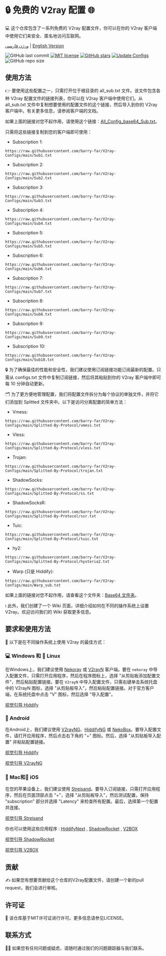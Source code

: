 # 🔒 免费的 V2ray 配置 🌐
💻 这个仓库包含了一系列免费的 V2ray 配置文件，你可以在你的 V2ray 客户端中使用它们来安全、匿名地访问互联网。

[ورژن فارسی](https://github.com/barry-far/V2ray-Configs/blob/main/Persian-README.md) | [English Version](https://github.com/barry-far/V2ray-Configs)

![GitHub last commit](https://img.shields.io/github/last-commit/barry-far/V2ray-Configs.svg) [![MIT license](https://img.shields.io/badge/License-MIT-blue.svg)](https://lbesson.mit-license.org/) [![GitHub stars](https://img.shields.io/github/stars/barry-far/V2ray-Configs.svg)](https://github.com/barry-far/V2ray-Configs/stargazers) [![Update Configs](https://github.com/barry-far/V2ray-Configs/actions/workflows/main.yml/badge.svg)](https://github.com/barry-far/V2ray-Configs/actions/workflows/main.yml) ![GitHub repo size](https://img.shields.io/github/repo-size/barry-far/V2ray-Configs)  



## 使用方法
👉 要使用这些配置之一，只需打开位于根目录的 all_sub.txt 文件。该文件包含各种 V2ray 配置文件的链接列表，你可以在 V2ray 客户端中使用它们。从 all_sub.txt 文件中复制想要使用的配置文件的这个链接，然后导入到你的 V2ray 客户端中。有关更多信息，请参阅客户端的文档。

如果上面的链接对您不起作用，请使用这个链接：[All_Config_base64_Sub.txt](https://raw.githubusercontent.com/barry-far/V2ray-Configs/main/all_base64_sub.txt)。

只需将这些链接复制到您的客户端即可使用：

- Subscription 1:
```
https://raw.githubusercontent.com/barry-far/V2ray-Configs/main/Sub1.txt
```

- Subscription 2: 
```
https://raw.githubusercontent.com/barry-far/V2ray-Configs/main/Sub2.txt
```

- Subscription 3: 
```
https://raw.githubusercontent.com/barry-far/V2ray-Configs/main/Sub3.txt
```

- Subscription 4: 
```
https://raw.githubusercontent.com/barry-far/V2ray-Configs/main/Sub4.txt
```

- Subscription 5: 
```
https://raw.githubusercontent.com/barry-far/V2ray-Configs/main/Sub5.txt
```

- Subscription 6: 
```
https://raw.githubusercontent.com/barry-far/V2ray-Configs/main/Sub6.txt
```

- Subscription 7: 
```
https://raw.githubusercontent.com/barry-far/V2ray-Configs/main/Sub7.txt
```

- Subscription 8: 
```
https://raw.githubusercontent.com/barry-far/V2ray-Configs/main/Sub8.txt
```

- Subscription 9: 
```
https://raw.githubusercontent.com/barry-far/V2ray-Configs/main/Sub9.txt
```

- Subscription 10: 
```
https://raw.githubusercontent.com/barry-far/V2ray-Configs/main/Sub10.txt
```


🔒 为了确保最佳的性能和安全性，我们建议使用订阅链接功能订阅最新的配置。只需从 configs.txt 文件中复制订阅链接，然后将其粘贴到你的 V2ray 客户端中即可每 10 分钟自动更新。

🗂️ 为了更方便地管理配置，我们将配置文件拆分为每个协议的单独文件，并将它们添加到 Splitted 文件夹中。以下是访问分离配置的简单方法：


- Vmess: 
```
https://raw.githubusercontent.com/barry-far/V2ray-Configs/main/Splitted-By-Protocol/vmess.txt
```

- Vless: 
```
https://raw.githubusercontent.com/barry-far/V2ray-Configs/main/Splitted-By-Protocol/vless.txt
```

- Trojan: 
```
https://raw.githubusercontent.com/barry-far/V2ray-Configs/main/Splitted-By-Protocol/trojan.txt
```

- ShadowSocks: 
```
https://raw.githubusercontent.com/barry-far/V2ray-Configs/main/Splitted-By-Protocol/ss.txt
```

- ShadowSocksR: 
```
https://raw.githubusercontent.com/barry-far/V2ray-Configs/main/Splitted-By-Protocol/ssr.txt
```

- Tuic:
```
https://raw.githubusercontent.com/barry-far/V2ray-Configs/main/Splitted-By-Protocol/tuic.txt
```

- hy2:
```
https://raw.githubusercontent.com/barry-far/V2ray-Configs/main/Splitted-By-Protocol/hysteria2.txt
```

- Warp (只是 Hiddify):
```
https://raw.githubusercontent.com/barry-far/V2ray-Configs/main/Warp_sub.txt
```

如果上面的链接对您不起作用，请查看这个文件夹：[Base64 文件夹](https://github.com/barry-far/V2ray-Configs/tree/dev/Base64)。

ℹ️ 此外，我们创建了一个 Wiki 页面，详细介绍如何在不同的操作系统上设置 V2ray。欢迎访问我们的 Wiki 获取更多信息。

## 要求和使用方法
📲 以下是在不同操作系统上使用 V2ray 的最佳方式：

### 💻 Windows 和 🐧 Linux
在Windows上，我们建议使用 [Nekoray](https://github.com/MatsuriDayo/nekoray) 或 [V2rayN](https://github.com/2dust/v2rayN) 客户端。要在 `nekoray` 中导入配置文件，只需打开应用程序，然后在程序图标上，选择 "从剪贴板添加配置文件"，然后粘贴配置链接。要在 `V2rayN` 中导入配置文件，只需右键单击系统托盘中的 V2rayN 图标，选择 "从剪贴板导入"，然后粘贴配置链接。对于官方客户端，在系统托盘中点击 "V" 图标，然后选择 "导入配置"。

[视觉引导 Hiddify](https://github.com/hiddify/Hiddify-Manager/wiki/Tutorial-for-HiddifyNext-app#adding-a-profile-to-the-app)


### 🤖 Android
在Android上，我们建议使用 [V2rayNG](https://github.com/2dust/v2rayNG)、[HiddifyNG](https://github.com/hiddify/HiddifyNG) 或 [NekoBox](https://github.com/MatsuriDayo/NekoBoxForAndroid)。要导入配置文件，请打开应用程序，然后点击右下角的 "+" 图标。然后，选择 "从剪贴板导入配置" 并粘贴配置链接。

[视觉引导 Hiddify](https://github.com/hiddify/Hiddify-Manager/wiki/Tutorial-for-HiddifyNext-app#adding-a-profile-to-the-app)

[视觉引导 V2rayNG](https://github.com/hiddify/Hiddify-Manager/wiki/Tutorial-for-V2rayNG-app#add-configs-to-the-app)


### 🍎 Mac和📱 iOS
在您的苹果设备上，我们建议使用 [Streisand](https://apps.apple.com/us/app/streisand/id6450534064)。要导入订阅链接，只需打开应用程序，然后在页面顶部点击 "+"，选择 "从剪贴板导入"，然后测试配置，保持 "subscription" 部分并选择 "Latency" 来检查所有配置。最后，选择第一个配置并连接。

[视觉引导 Streisand](https://github.com/hiddify/Hiddify-Manager/wiki/Tutorial-for-Streisand#add-subscription-link)

你也可以使用这些应用程序 : [HiddifyNext](https://github.com/hiddify/hiddify-next/releases) , [ShadowRocket](https://apps.apple.com/ca/app/shadowrocket/id932747118) , [V2BOX](https://apps.apple.com/us/app/v2box-v2ray-client/id6446814690) 

[视觉引导 ShadowRocket](https://github.com/hiddify/Hiddify-Manager/wiki/Tutorial-for-ShadowRocket-app#add-subscription-link-to-the-app)

[视觉引导 V2BOX](https://github.com/hiddify/Hiddify-Manager/wiki/Tutorial-for-V2Box-app#add-subscription-links-to-the-app)

## 贡献
✍️ 如果您有想要贡献给这个仓库的V2ray配置文件，请创建一个新的pull request，我们会进行审核。

## 许可证
📝 该仓库基于MIT许可证进行许可。更多信息请参见LICENSE。

## 联系方式
🙋‍♀️ 如果您有任何问题或疑虑，请随时通过我们的问题跟踪器与我们联系。

